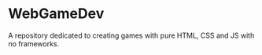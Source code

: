 # WebGameDev
A repository dedicated to creating games with pure HTML, CSS and JS with no frameworks.
